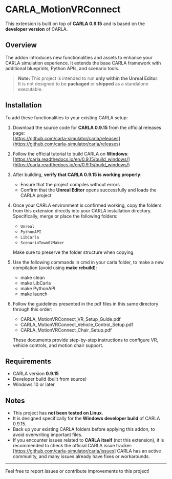# CARLA_MotionVRConnect

This extension is built on top of **CARLA 0.9.15** and is based on the **developer version** of CARLA.

## Overview

The addon introduces new functionalities and assets to enhance your CARLA simulation experience. It extends the base CARLA framework with additional blueprints, Python APIs, and scenario tools.

> **Note:** This project is intended to run **only within the Unreal Editor**.  
> It is not designed to be **packaged** or **shipped** as a standalone executable.

## Installation

To add these functionalities to your existing CARLA setup:

1. Download the source code for **CARLA 0.9.15** from the official releases page:  
   [https://github.com/carla-simulator/carla/releases](https://github.com/carla-simulator/carla/releases)

2. Follow the official tutorial to build CARLA on **Windows**:  
   [https://carla.readthedocs.io/en/0.9.15/build_windows/](https://carla.readthedocs.io/en/0.9.15/build_windows/)

3. After building, **verify that CARLA 0.9.15 is working properly**:  
   - Ensure that the project compiles without errors  
   - Confirm that the **Unreal Editor** opens successfully and loads the CARLA project

4. Once your CARLA environment is confirmed working, copy the folders from this extension directly into your CARLA installation directory.  
   Specifically, merge or place the following folders:
   - `Unreal`  
   - `PythonAPI`  
   - `LibCarla`  
   - `ScenarioTown02Maker`  

   Make sure to preserve the folder structure when copying.

5. Use the following commands in cmd in your carla folder, to make a new compilation (avoid using **make rebuild**):
   - make clean
   - make LibCarla
   - make PythonAPI
   - make launch

6. Follow the guidelines presented in the pdf files in this same directory through this order:
   - CARLA_MotionVRConnect_VR_Setup_Guide.pdf
   - CARLA_MotionVRConnect_Vehicle_Control_Setup.pdf
   - CARLA_MotionVRConnect_Chair_Setup.pdf

   These documents provide step-by-step instructions to configure VR, vehicle controls, and motion chair support.

## Requirements

- CARLA version **0.9.15**
- Developer build (built from source)
- Windows 10 or later

## Notes

- This project has **not been tested on Linux**.
- It is designed specifically for the **Windows developer build** of CARLA 0.9.15.
- Back up your existing CARLA folders before applying this addon, to avoid overwriting important files.
- If you encounter issues related to **CARLA itself** (not this extension), it is recommended to check the official CARLA issue tracker:  
  [https://github.com/carla-simulator/carla/issues]
  CARLA has an active community, and many issues already have fixes or workarounds.

---

Feel free to report issues or contribute improvements to this project!
